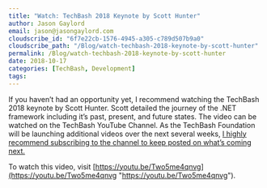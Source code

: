 ```yaml
---
title: "Watch: TechBash 2018 Keynote by Scott Hunter"
author: Jason Gaylord
email: jason@jasongaylord.com
cloudscribe_id: "6f7e22cb-1576-4945-a305-c789d507b9a0"
cloudscribe_path: "/Blog/watch-techbash-2018-keynote-by-scott-hunter"
permalink: /Blog/watch-techbash-2018-keynote-by-scott-hunter
date: 2018-10-17
categories: [TechBash, Development]
tags: 
---
```


If you haven’t had an opportunity yet, I recommend watching the TechBash 2018 keynote by Scott Hunter. Scott detailed the journey of the .NET framework including it’s past, present, and future states. The video can be watched on the TechBash YouTube Channel. As the TechBash Foundation will be launching additional videos over the next several weeks, [I highly recommend subscribing to the channel to keep posted on what’s coming next.](https://www.youtube.com/channel/UCwrHPf4oI1_UydigJQxuj3g)

To watch this video, visit [https://youtu.be/Two5me4qnvg](https://youtu.be/Two5me4qnvg "https://youtu.be/Two5me4qnvg").
